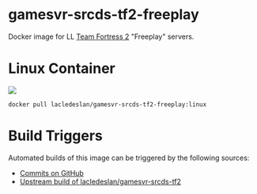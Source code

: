 # gamesvr-srcds-tf2-freeplay
Docker image for LL [Team Fortress 2](http://store.steampowered.com/app/440/) "Freeplay" servers.

# Linux Container
[![](https://images.microbadger.com/badges/image/lacledeslan/gamesvr-srcds-tf2-freeplay:linux.svg)](https://microbadger.com/images/lacledeslan/gamesvr-srcds-tf2-freeplay:linux "Get your own image badge on microbadger.com")
```
docker pull lacledeslan/gamesvr-srcds-tf2-freeplay:linux
```

# Build Triggers
Automated builds of this image can be triggered by the following sources:
* [Commits on GitHub](https://github.com/LacledesLAN/gamesvr-srcds-tf2-freeplay)
* [Upstream build of lacledeslan/gamesvr-srcds-tf2](https://hub.docker.com/r/lacledeslan/gamesvr-srcds-tf2/)
